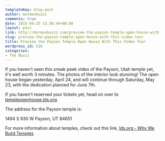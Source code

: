 ```yaml
---
templateKey: blog-post
author: mormonbuzzz
comments: true
date: 2015-04-25 13:30:44+00:00
layout: post
link: http://mormonbuzzz.com/preview-the-payson-temple-open-house-with-this-video-tour/
slug: preview-the-payson-temple-open-house-with-this-video-tour
title: Preview the Payson Temple Open House With This Video Tour
wordpress_id: 516
categories:
- The Buzzz
---
```


If you haven't seen this sneak peek video of the Payson, Utah temple yet, it's well worth 3 minutes. The photos of the interior look stunning!  The open house began yesterday, April 24, and will continue through Saturday, May 23, with the dedication planned for June 7th.



If you haven't reserved your tickets yet, head on over to [templeopenhouse.lds.org](https://templeopenhouse.lds.org/).

The address for the Payson temple is:

1494 S 930 W
Payson, UT 84651

For more information about temples, check out this link, [lds.org - Why We Build Temples](https://www.lds.org/church/temples/why-we-build-temples?lang=eng)
